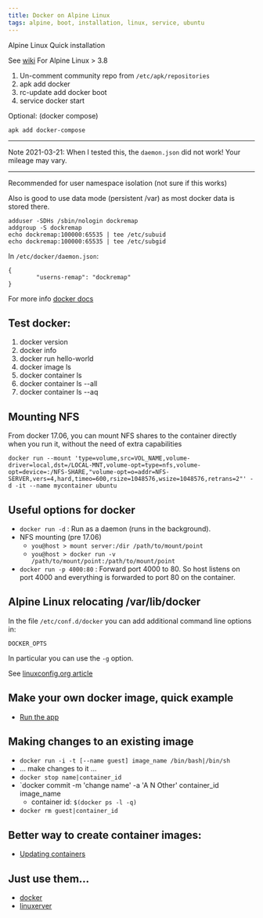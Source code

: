 ```yaml
---
title: Docker on Alpine Linux
tags: alpine, boot, installation, linux, service, ubuntu
---
```


Alpine Linux Quick installation

See [wiki](https://wiki.alpinelinux.org/wiki/Docker)  For Alpine Linux > 3.8

1. Un-comment community repo from `/etc/apk/repositories`
2. apk add docker
3. rc-update add docker boot
4. service docker start

Optional: (docker compose)

```
apk add docker-compose
```

* * *

Note 2021-03-21: When I tested this, the `daemon.json` did not
work!  Your mileage may vary.

* * *

Recommended for user namespace isolation (not sure if this works)

Also is good to use data mode (persistent /var) as most docker data is stored there.

```
adduser -SDHs /sbin/nologin dockremap
addgroup -S dockremap
echo dockremap:100000:65535 | tee /etc/subuid
echo dockremap:100000:65535 | tee /etc/subgid
```

In `/etc/docker/daemon.json`:

```
{
        "userns-remap": "dockremap"
}
```
For more info [docker docs](https://docs.docker.com/engine/reference/commandline/dockerd/#daemon-configuration-file)

## Test docker:

1. docker version
2. docker info
3. docker run hello-world
4. docker image ls
5. docker container ls
6. docker container ls --all
6. docker container ls --aq

## Mounting NFS

From docker 17.06, you can mount NFS shares to the container directly when you run it, without the need of extra capabilities

```
docker run --mount 'type=volume,src=VOL_NAME,volume-driver=local,dst=/LOCAL-MNT,volume-opt=type=nfs,volume-opt=device=:/NFS-SHARE,"volume-opt=o=addr=NFS-SERVER,vers=4,hard,timeo=600,rsize=1048576,wsize=1048576,retrans=2"' -d -it --name mycontainer ubuntu
```

## Useful options for docker

- `docker run -d` : Run as a daemon (runs in the background).
- NFS mounting (pre 17.06)
    - `you@host > mount server:/dir /path/to/mount/point`
    - `you@host > docker run -v /path/to/mount/point:/path/to/mount/point`
- `docker run -p 4000:80` : Forward port 4000 to 80.
   So host listens on port 4000 and everything is forwarded to port 80 on the container.

## Alpine Linux relocating /var/lib/docker

In the file `/etc/conf.d/docker` you can add additional command line
options in:

`DOCKER_OPTS`

In particular you can use the `-g` option.

See [linuxconfig.org article](https://linuxconfig.org/how-to-move-docker-s-default-var-lib-docker-to-another-directory-on-ubuntu-debian-linux)

## Make your own docker image, quick example

- [Run the app](https://docs.docker.com/get-started/part2/#run-the-app)

## Making changes to an existing image

- `docker run -i -t [--name guest] image_name /bin/bash|/bin/sh`
- ... make changes to it ...
- `docker stop name|container_id`
- `docker commit -m 'change name' -a 'A N Other' container_id image_name
    - container id: `$(docker ps -l -q)`
- `docker rm guest|container_id`

## Better way to create container images:

- [Updating containers](https://serversforhackers.com/c/updating-containers)




## Just use them...

- [docker](https://github.com/maxexcloo/Docker)
- [linuxerver](https://www.linuxserver.io/)


